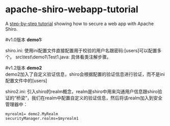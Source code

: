 apache-shiro-webapp-tutorial
============================

A [step-by-step tutorial](http://shiro.apache.org/webapp-tutorial.html) showing how to secure a web app with Apache Shiro.

#v1.0版本
**demo1:**  

shiro.ini:	使用ini配置文件直接配置用于校验的用户名跟密码:[users]可以配置多个。
src\test\demo1\Test1.java: 具体看类注解步骤。

#v1.2版本
**demo2**  
demo2加入了自定义验证信息，shiro会根据配置的验证信息进行验证，而不是ini配置文件中的[users]  

shiro2.ini:	引入shiro的realm概念，realm是shiro中用来沟通用户信息跟shiro验证的“桥梁”，我们在realm中配置自定义的验证信息，然后将该realm加入到安全管理器中： 

	myrealm1= demo2.MyRealm
	securityManager.realms=$myrealm1

